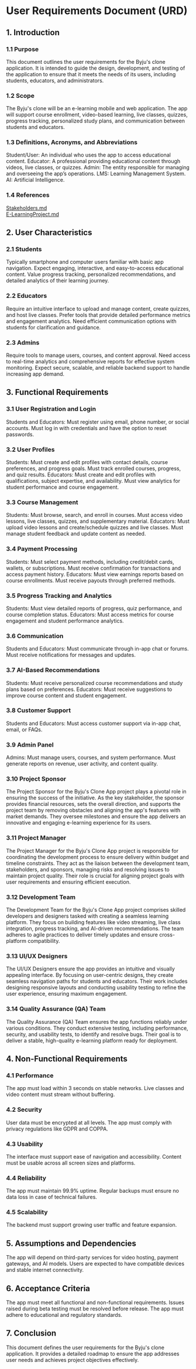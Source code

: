# User Requirements Document (URD)
## 1. Introduction
### 1.1 Purpose
This document outlines the user requirements for the Byju's clone application. It is intended to guide the design, development, and testing of the application to ensure that it meets the needs of its users, including students, educators, and administrators.

### 1.2 Scope
The Byju's clone will be an e-learning mobile and web application. The app will support course enrollment, video-based learning, live classes, quizzes, progress tracking, personalized study plans, and communication between students and educators.

### 1.3 Definitions, Acronyms, and Abbreviations

Student/User: An individual who uses the app to access educational content.
Educator: A professional providing educational content through videos, live classes, or quizzes.
Admin: The entity responsible for managing and overseeing the app’s operations.
LMS: Learning Management System.
AI: Artificial Intelligence.
### 1.4 References

[Stakeholders.md](https://github.com/IIITLucknowSWEngg/CSAICSBTeam021/edit/main/Stakeholders.md) <br>
[E-LearningProject.md](https://github.com/IIITLucknowSWEngg/CSAICSBTeam021/edit/main/Project.md)

## 2. User Characteristics
### 2.1 Students

Typically smartphone and computer users familiar with basic app navigation.
Expect engaging, interactive, and easy-to-access educational content.
Value progress tracking, personalized recommendations, and detailed analytics of their learning journey.
### 2.2 Educators

Require an intuitive interface to upload and manage content, create quizzes, and host live classes.
Prefer tools that provide detailed performance metrics and engagement analytics.
Need efficient communication options with students for clarification and guidance.
### 2.3 Admins

Require tools to manage users, courses, and content approval.
Need access to real-time analytics and comprehensive reports for effective system monitoring.
Expect secure, scalable, and reliable backend support to handle increasing app demand.
## 3. Functional Requirements
### 3.1 User Registration and Login

Students and Educators:
Must register using email, phone number, or social accounts.
Must log in with credentials and have the option to reset passwords.
### 3.2 User Profiles

Students:
Must create and edit profiles with contact details, course preferences, and progress goals.
Must track enrolled courses, progress, and quiz results.
Educators:
Must create and edit profiles with qualifications, subject expertise, and availability.
Must view analytics for student performance and course engagement.
### 3.3 Course Management

Students:
Must browse, search, and enroll in courses.
Must access video lessons, live classes, quizzes, and supplementary material.
Educators:
Must upload video lessons and create/schedule quizzes and live classes.
Must manage student feedback and update content as needed.
### 3.4 Payment Processing

Students:
Must select payment methods, including credit/debit cards, wallets, or subscriptions.
Must receive confirmation for transactions and access payment history.
Educators:
Must view earnings reports based on course enrollments.
Must receive payouts through preferred methods.
### 3.5 Progress Tracking and Analytics

Students:
Must view detailed reports of progress, quiz performance, and course completion status.
Educators:
Must access metrics for course engagement and student performance analytics.
### 3.6 Communication

Students and Educators:
Must communicate through in-app chat or forums.
Must receive notifications for messages and updates.
### 3.7 AI-Based Recommendations

Students:
Must receive personalized course recommendations and study plans based on preferences.
Educators:
Must receive suggestions to improve course content and student engagement.
### 3.8 Customer Support

Students and Educators:
Must access customer support via in-app chat, email, or FAQs.
### 3.9 Admin Panel

Admins:
Must manage users, courses, and system performance.
Must generate reports on revenue, user activity, and content quality.
### 3.10 Project Sponsor
The Project Sponsor for the Byju's Clone App project plays a pivotal role in ensuring the success of the initiative. As the key stakeholder, the sponsor provides financial resources, sets the overall direction, and supports the project team by removing obstacles and aligning the app's features with market demands. They oversee milestones and ensure the app delivers an innovative and engaging e-learning experience for its users.

### 3.11 Project Manager
The Project Manager for the Byju's Clone App project is responsible for coordinating the development process to ensure delivery within budget and timeline constraints. They act as the liaison between the development team, stakeholders, and sponsors, managing risks and resolving issues to maintain project quality. Their role is crucial for aligning project goals with user requirements and ensuring efficient execution.

### 3.12 Development Team
The Development Team for the Byju's Clone App project comprises skilled developers and designers tasked with creating a seamless learning platform. They focus on building features like video streaming, live class integration, progress tracking, and AI-driven recommendations. The team adheres to agile practices to deliver timely updates and ensure cross-platform compatibility.

### 3.13 UI/UX Designers
The UI/UX Designers ensure the app provides an intuitive and visually appealing interface. By focusing on user-centric designs, they create seamless navigation paths for students and educators. Their work includes designing responsive layouts and conducting usability testing to refine the user experience, ensuring maximum engagement.

### 3.14 Quality Assurance (QA) Team
The Quality Assurance (QA) Team ensures the app functions reliably under various conditions. They conduct extensive testing, including performance, security, and usability tests, to identify and resolve bugs. Their goal is to deliver a stable, high-quality e-learning platform ready for deployment.

## 4. Non-Functional Requirements
### 4.1 Performance

The app must load within 3 seconds on stable networks.
Live classes and video content must stream without buffering.
### 4.2 Security

User data must be encrypted at all levels.
The app must comply with privacy regulations like GDPR and COPPA.
### 4.3 Usability

The interface must support ease of navigation and accessibility.
Content must be usable across all screen sizes and platforms.
### 4.4 Reliability

The app must maintain 99.9% uptime.
Regular backups must ensure no data loss in case of technical failures.
### 4.5 Scalability

The backend must support growing user traffic and feature expansion.
## 5. Assumptions and Dependencies
The app will depend on third-party services for video hosting, payment gateways, and AI models.
Users are expected to have compatible devices and stable internet connectivity.
## 6. Acceptance Criteria
The app must meet all functional and non-functional requirements.
Issues raised during beta testing must be resolved before release.
The app must adhere to educational and regulatory standards.
## 7. Conclusion
This document defines the user requirements for the Byju's clone application. It provides a detailed roadmap to ensure the app addresses user needs and achieves project objectives effectively.
